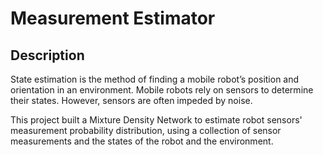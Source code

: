 # Measurement Estimator

Description
--------
State estimation is the method of finding a mobile robot’s position and orientation in an environment. Mobile robots rely on sensors to determine their states. However, sensors are often impeded by noise.

This project built a Mixture Density Network to estimate robot sensors' measurement probability distribution, using a collection of sensor measurements and the states of the robot and the environment.
